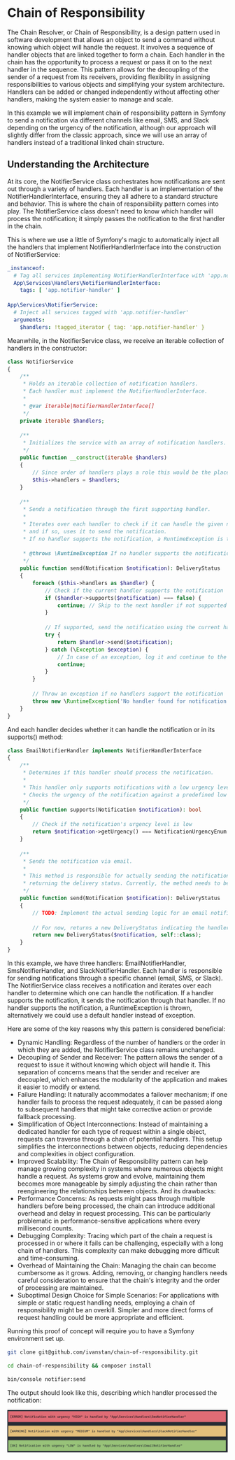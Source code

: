 # Chain of Responsibility

The Chain Resolver, or Chain of Responsibility, is a design pattern used in software development that allows an object
to send a command without knowing which object will handle the request. It involves a sequence of handler objects that
are linked together to form a chain. Each handler in the chain has the opportunity to process a request or pass it on to
the next handler in the sequence. This pattern allows for the decoupling of the sender of a request from its receivers,
providing flexibility in assigning responsibilities to various objects and simplifying your system architecture.
Handlers can be added or changed independently without affecting other handlers, making the system easier to manage and
scale.

In this example we will implement chain of responsibility pattern in Symfony to send a notification via different
channels
like email, SMS, and Slack depending on the urgency of the notification, although our approach will slightly differ from
the classic approach, since we will use an array of handlers instead of a traditional linked chain structure.

## Understanding the Architecture

At its core, the NotifierService class orchestrates how notifications are sent out through a variety of handlers. Each
handler is an implementation of the NotifierHandlerInterface, ensuring they all adhere to a standard structure and
behavior. This is where the chain of responsibility pattern comes into play. The NotifierService class doesn't need to
know which handler will process the notification; it simply passes the notification to the first handler in the chain.

This is where we use a little of Symfony's magic to automatically inject all the handlers that implement
NotifierHandlerInterface into the construction of NotifierService:

```yaml
_instanceof:
  # Tag all services implementing NotifierHandlerInterface with 'app.notifier-handler'
  App\Services\Handlers\NotifierHandlerInterface:
    tags: [ 'app.notifier-handler' ]

App\Services\NotifierService:
  # Inject all services tagged with 'app.notifier-handler'
  arguments:
    $handlers: !tagged_iterator { tag: 'app.notifier-handler' }
```

Meanwhile, in the NotifierService class, we receive an iterable collection of handlers in the constructor:

```php
class NotifierService
{
    /**
     * Holds an iterable collection of notification handlers.
     * Each handler must implement the NotifierHandlerInterface.
     *
     * @var iterable|NotifierHandlerInterface[]
     */
    private iterable $handlers;

    /**
     * Initializes the service with an array of notification handlers.
     */
    public function __construct(iterable $handlers)
    {
        // Since order of handlers plays a role this would be the place to correct it.
        $this->handlers = $handlers;
    }

    /**
     * Sends a notification through the first supporting handler.
     *
     * Iterates over each handler to check if it can handle the given notification,
     * and if so, uses it to send the notification.
     * If no handler supports the notification, a RuntimeException is thrown.
     
     * @throws \RuntimeException If no handler supports the notification.
     */
    public function send(Notification $notification): DeliveryStatus
    {
        foreach ($this->handlers as $handler) {
            // Check if the current handler supports the notification
            if ($handler->supports($notification) === false) {
                continue; // Skip to the next handler if not supported
            }

            // If supported, send the notification using the current handler and return the status
            try {
                return $handler->send($notification);
            } catch (\Exception $exception) {
                // In case of an exception, log it and continue to the next handler
                continue;
            }
        }

        // Throw an exception if no handlers support the notification
        throw new \RuntimeException('No handler found for notification');
    }
}
```

And each handler decides whether it can handle the notification or in its supports() method:

```php
class EmailNotifierHandler implements NotifierHandlerInterface
{
    /**
     * Determines if this handler should process the notification.
     *
     * This handler only supports notifications with a low urgency level.
     * Checks the urgency of the notification against a predefined low urgency level.
     */
    public function supports(Notification $notification): bool
    {
        // Check if the notification's urgency level is low
        return $notification->getUrgency() === NotificationUrgencyEnum::LOW;
    }

    /**
     * Sends the notification via email.
     *
     * This method is responsible for actually sending the notification and
     * returning the delivery status. Currently, the method needs to be fully implemented.
     */
    public function send(Notification $notification): DeliveryStatus
    {
        // TODO: Implement the actual sending logic for an email notification.

        // For now, returns a new DeliveryStatus indicating the handler class that processed it.
        return new DeliveryStatus($notification, self::class);
    }
}
```
In this example, we have three handlers: EmailNotifierHandler, SmsNotifierHandler, and SlackNotifierHandler. Each
handler is responsible for sending notifications through a specific channel (email, SMS, or Slack). The NotifierService
class receives a notification and iterates over each handler to determine which one can handle the notification. If a
handler supports the notification, it sends the notification through that handler. If no handler supports the
notification, a RuntimeException is thrown, alternatively we could use a default handler instead of exception.

Here are some of the key reasons why this pattern is considered beneficial:

- Dynamic Handling: Regardless of the number of handlers or the order in which they are added, the NotifierService class
  remains
  unchanged.
- Decoupling of Sender and Receiver: The pattern allows the sender of a request to issue it without knowing which object
  will handle it. This separation of concerns means that the sender and receiver are decoupled, which enhances the
  modularity of the application and makes it easier to modify or extend.
- Failure Handling: It naturally accommodates a failover mechanism; if one handler fails to process the request
  adequately, it can be passed along to subsequent handlers that might take corrective action or provide fallback
  processing.
- Simplification of Object Interconnections: Instead of maintaining a dedicated handler for each type of request within
  a single object, requests can traverse through a chain of potential handlers. This setup simplifies the
  interconnections between objects, reducing dependencies and complexities in object configuration.
- Improved Scalability: The Chain of Responsibility pattern can help manage growing complexity in systems where numerous
  objects might handle a request. As systems grow and evolve, maintaining them becomes more manageable by simply
  adjusting the chain rather than reengineering the relationships between objects.
And its drawbacks:
- Performance Concerns: As requests might pass through multiple handlers before being processed, the chain can introduce
  additional overhead and delay in request processing. This can be particularly problematic in performance-sensitive
  applications where every millisecond counts.
- Debugging Complexity: Tracing which part of the chain a request is processed in or where it fails can be challenging,
  especially with a long chain of handlers. This complexity can make debugging more difficult and time-consuming.
- Overhead of Maintaining the Chain: Managing the chain can become cumbersome as it grows. Adding, removing, or changing
  handlers needs careful consideration to ensure that the chain's integrity and the order of processing are maintained.
- Suboptimal Design Choice for Simple Scenarios: For applications with simple or static request handling needs,
  employing a chain of responsibility might be an overkill. Simpler and more direct forms of request handling could be
  more appropriate and efficient.

Running this proof of concept will require you to have a Symfony environment set up.
```bash
git clone git@github.com/ivanstan/chain-of-responsibility.git
```

```bash
cd chain-of-responsibility && composer install
```

```bash
bin/console notifier:send
```

The output should look like this, describing which handler processed the notification:

![output.png](output.png)
